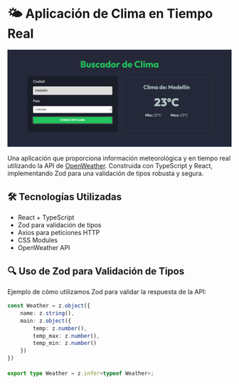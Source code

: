 # 🌤️ Aplicación de Clima en Tiempo Real

![web app](https://github.com/sotoflore/WebApp-Clima-API-Usando-Zod/blob/main/public/web-app-clima.png)

Una aplicación que proporciona información meteorológica y en tiempo real utilizando la API de [OpenWeather](https://openweathermap.org/). Construida con TypeScript y React, implementando Zod para una validación de tipos robusta y segura.

## 🛠️ Tecnologías Utilizadas
- React + TypeScript
- Zod para validación de tipos
- Axios para peticiones HTTP
- CSS Modules
- OpenWeather API

## 🔍 Uso de Zod para Validación de Tipos
Ejemplo de cómo utilizamos Zod para validar la respuesta de la API:
```ts
const Weather = z.object({
    name: z.string(),
    main: z.object({
        temp: z.number(),
        temp_max: z.number(),
        temp_min: z.number()
    })
})

export type Weather = z.infer<typeof Weather>;
```
